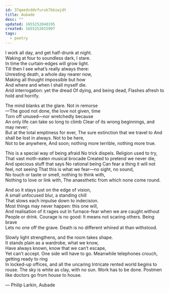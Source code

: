```yaml
---
id: 37qeedzddvfuruk7kbiwjdt
title: Aubade
desc: ""
updated: 1655252048195
created: 1655252015907
tags:
  - poetry
---
```


I work all day, and get half-drunk at night.  
Waking at four to soundless dark, I stare.  
In time the curtain-edges will grow light.  
Till then I see what’s really always there:  
Unresting death, a whole day nearer now,  
Making all thought impossible but how  
And where and when I shall myself die.  
Arid interrogation: yet the dread
Of dying, and being dead,
Flashes afresh to hold and horrify.

The mind blanks at the glare. Not in remorse  
—The good not done, the love not given, time  
Torn off unused—nor wretchedly because  
An only life can take so long to climb
Clear of its wrong beginnings, and may never;  
But at the total emptiness for ever,
The sure extinction that we travel to
And shall be lost in always. Not to be here,  
Not to be anywhere,
And soon; nothing more terrible, nothing more true.

This is a special way of being afraid
No trick dispels. Religion used to try,
That vast moth-eaten musical brocade
Created to pretend we never die,
And specious stuff that says No rational being
Can fear a thing it will not feel, not seeing
That this is what we fear—no sight, no sound,  
No touch or taste or smell, nothing to think with,  
Nothing to love or link with,
The anaesthetic from which none come round.

And so it stays just on the edge of vision,  
A small unfocused blur, a standing chill  
That slows each impulse down to indecision.  
Most things may never happen: this one will,  
And realisation of it rages out
In furnace-fear when we are caught without  
People or drink. Courage is no good:
It means not scaring others. Being brave  
Lets no one off the grave.
Death is no different whined at than withstood.

Slowly light strengthens, and the room takes shape.  
It stands plain as a wardrobe, what we know,  
Have always known, know that we can’t escape,  
Yet can’t accept. One side will have to go.
Meanwhile telephones crouch, getting ready to ring  
In locked-up offices, and all the uncaring
Intricate rented world begins to rouse.
The sky is white as clay, with no sun.
Work has to be done.
Postmen like doctors go from house to house.

— Philip Larkin, Aubade
